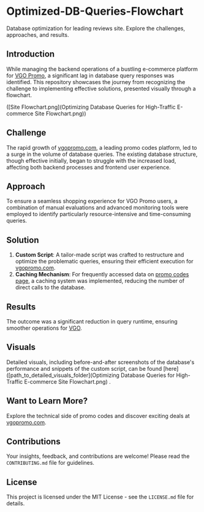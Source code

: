 # Optimized-DB-Queries-Flowchart
Database optimization for leading reviews site. Explore the challenges, approaches, and results.
## Introduction
While managing the backend operations of a bustling e-commerce platform for [VGO Promo](https://www.vgopromo.com), a significant lag in database query responses was identified. This repository showcases the journey from recognizing the challenge to implementing effective solutions, presented visually through a flowchart.

([Site Flowchart.png](Optimizing Database Queries for High-Traffic E-commerce Site Flowchart.png))

## Challenge
The rapid growth of [vgopromo.com](https://www.vgopromo.com), a leading promo codes platform, led to a surge in the volume of database queries. The existing database structure, though effective initially, began to struggle with the increased load, affecting both backend processes and frontend user experience.

## Approach
To ensure a seamless shopping experience for VGO Promo users, a combination of manual evaluations and advanced monitoring tools were employed to identify particularly resource-intensive and time-consuming queries.

## Solution
1. **Custom Script**: A tailor-made script was crafted to restructure and optimize the problematic queries, ensuring their efficient execution for [vgopromo.com](https://www.vgopromo.com).
2. **Caching Mechanism**: For frequently accessed data on [promo codes page](https://www.vgopromo.com/codes/), a caching system was implemented, reducing the number of direct calls to the database.

## Results
The outcome was a significant reduction in query runtime, ensuring smoother operations for [VGO](https://www.vgopromo.com).

## Visuals
Detailed visuals, including before-and-after screenshots of the database's performance and snippets of the custom script, can be found [here]([path_to_detailed_visuals_folder](Optimizing Database Queries for High-Traffic E-commerce Site Flowchart.png)
.
## Want to Learn More?
Explore the technical side of promo codes and discover exciting deals at [vgopromo.com](https://www.vgopromo.com).

## Contributions
Your insights, feedback, and contributions are welcome! Please read the `CONTRIBUTING.md` file for guidelines.

## License
This project is licensed under the MIT License - see the `LICENSE.md` file for details.
